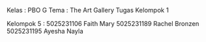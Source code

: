 Kelas : PBO G
Tema : The Art Gallery
Tugas Kelompok 1

Kelompok 5 :
5025231106	Faith Mary
5025231189	Rachel Bronzen
5025231195	Ayesha Nayla
